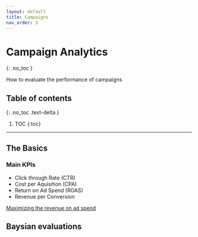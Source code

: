 ```yaml
---
layout: default
title: Campaigns
nav_order: 3
---
```


# Campaign Analytics
{: .no_toc }


How to evaluate the performance of campaigns

## Table of contents
{: .no_toc .text-delta }

1. TOC
{:toc}

---

## The Basics

### Main KPIs

- Click through Rate (CTR)
- Cost per Aquisition (CPA)
- Return on Ad Spend (ROAS)
- Revenue per Conversion 


[Maximizing the revenue on ad spend](https://www.smartly.io/blog/tutorial-how-we-productized-bayesian-revenue-estimation-with-stan)

## Baysian evaluations





